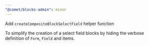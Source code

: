 ```yaml
---
"@comet/blocks-admin": minor
---
```


Add `createCompositeBlockSelectField` helper function

To simplify the creation of a select field blocks by hiding the verbose definition of `Form`, `Field` and items.